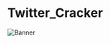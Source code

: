 # Twitter_Cracker

![Banner](https://user-images.githubusercontent.com/100778134/234488978-2b45e221-aeed-4f88-ae02-489db4ec8480.jpg)

